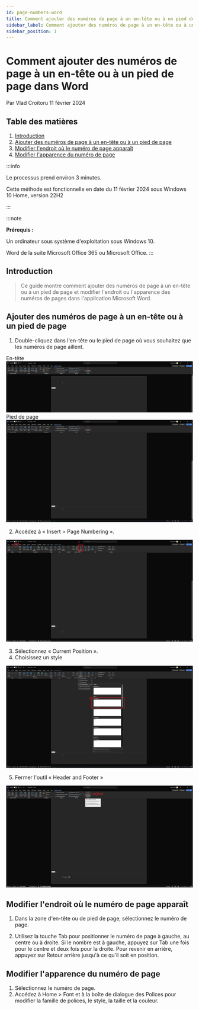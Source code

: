 ```yaml
---
id: page-numbers-word
title: Comment ajouter des numéros de page à un en-tête ou à un pied de page dans Word
sidebar_label: Comment ajouter des numéros de page à un en-tête ou à un pied de page dans Word
sidebar_position: 1
---
```


# Comment ajouter des numéros de page à un en-tête ou à un pied de page dans Word

Par Vlad Croitoru 11 février 2024

## Table des matières
1. [Introduction](#introduction)
2. [Ajouter des numéros de page à un en-tête ou à un pied de page](#ajouter)
3. [Modifier l'endroit où le numéro de page apparaît](#endroit)
4. [Modifier l'apparence du numéro de page](#apparence)


:::info

Le processus prend environ 3 minutes.

Cette méthode est fonctionnelle en date du 11 février 2024 sous Windows 10 Home, version 22H2

:::

:::note

**Prérequis :**

Un ordinateur sous système d'exploitation sous Windows 10.

Word de la suite Microsoft Office 365 ou Microsoft Office.
:::

## Introduction <a name="introduction"></a>


> Ce guide montre comment ajouter des numéros de page à un en-tête ou à un pied de page et modifier l'endroit ou 
> l'apparence des numéros de pages dans l'application Microsoft Word.

## Ajouter des numéros de page à un en-tête ou à un pied de page <a name="ajouter"></a>

1. Double-cliquez dans l'en-tête ou le pied de page où vous souhaitez que les numéros de page aillent.

En-tête
![En-tête dans Word](img/header.png)
Pied de page
![Pied de page dans Word](img/footer.png)

2. Accédez à « Insert > Page Numbering ».

![« Insert > suivis de Page Numbering dans Word](img/insert-page-number.png)

3. Sélectionnez « Current Position ».
4. Choisissez un style

![« Current Position » suivis d'un style dans Word](img/current-position.png)

5. Fermer l'outil « Header and Footer »

![« Close Header and Footer » dans Word](img/close-header.png)

## Modifier l'endroit où le numéro de page apparaît <a name="endroit"></a>

1. Dans la zone d'en-tête ou de pied de page, sélectionnez le numéro de page.

2. Utilisez la touche Tab pour positionner le numéro de page à gauche, au centre ou à droite. Si le nombre est à gauche, appuyez
sur Tab une fois pour le centre et deux fois pour la droite. Pour revenir en arrière, appuyez sur Retour arrière jusqu'à ce qu'il soit en position.

## Modifier l'apparence du numéro de page <a name="apparence"></a>

1. Sélectionnez le numéro de page.
2. Accédez à Home > Font et à la boîte de dialogue des Polices pour modifier la famille de polices, le style, la taille et la couleur.